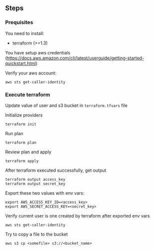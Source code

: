 ## Steps

### Prequisites

You need to install:

- terraform  (>=1.3)

You have setup aws credentials (https://docs.aws.amazon.com/cli/latest/userguide/getting-started-quickstart.html)

Verify your aws account:

```
aws sts get-caller-identity
```

### Execute terraform

Update value of user and s3 bucket in `terraform.tfvars` file

Initialize providers

```
terraform init
```

Run plan

```
terraform plan
```

Review plan and apply

```
terraform apply
```

After terraform executed successfully, get output

```
terraform output access_key
terraform output secret_key
```

Export these two values with env vars:

```
export AWS_ACCESS_KEY_ID=<access_key>
export AWS_SECRET_ACCESS_KEY=<secret_key>
```

Verify current user is one created by terraform after exported env vars

```
aws sts get-caller-identity
```

Try to copy a file to the bucket

```
aws s3 cp <somefile> s3://<bucket_name>
```

